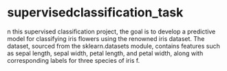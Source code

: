 # supervisedclassification_task
n this supervised classification project, the goal is to develop a predictive model for classifying iris flowers using the renowned iris dataset. The dataset, sourced from the sklearn.datasets module, contains features such as sepal length, sepal width, petal length, and petal width, along with corresponding labels for three species of iris  f.
